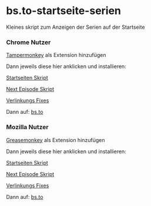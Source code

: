 # bs.to-startseite-serien
Kleines skript zum Anzeigen der Serien auf der Startseite

### Chrome Nutzer
[Tampermonkey](https://chrome.google.com/webstore/detail/tampermonkey/dhdgffkkebhmkfjojejmpbldmpobfkfo?hl=de&gl=DE) als Extension hinzufügen

Dann jeweils diese hier anklicken und installieren:

[Startseiten Skript](https://raw.githubusercontent.com/Sly321/bs.to-startseite-serien/master/anime-toplist.user.js)

[Next Episode Skript](https://raw.githubusercontent.com/Sly321/bs.to-startseite-serien/master/next-episode.user.js)

[Verlinkungs Fixes](https://raw.githubusercontent.com/Sly321/bs.to-startseite-serien/master/script.user.js)

Dann auf:
[bs.to](https://bs.to/)

### Mozilla Nutzer
[Greasemonkey](https://addons.mozilla.org/de/firefox/addon/greasemonkey/) als Extension hinzufügen

Dann jeweils diese hier anklicken und installieren:

[Startseiten Skript](https://raw.githubusercontent.com/Sly321/bs.to-startseite-serien/master/anime-toplist.user.js)

[Next Episode Skript](https://raw.githubusercontent.com/Sly321/bs.to-startseite-serien/master/next-episode.user.js)

[Verlinkungs Fixes](https://raw.githubusercontent.com/Sly321/bs.to-startseite-serien/master/script.user.js)

Dann auf:
[bs.to](https://bs.to/)
